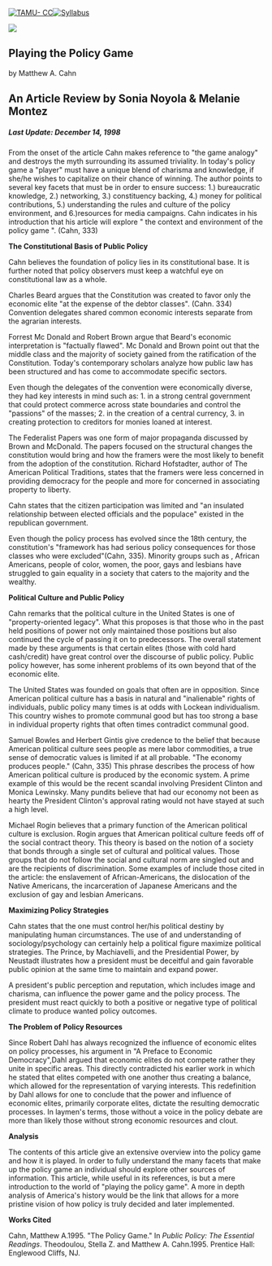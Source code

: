 [![TAMU-
CC](tamuhome.gif)](http://www.tamucc.edu)[![Syllabus](syl5302.gif)](http://www.tamucc.edu/~whatley/padm5302.htm)

![](redrule.gif)

## Playing the Policy Game  
by Matthew A. Cahn

## An Article Review by Sonia Noyola & Melanie Montez

##### Last Update: December 14, 1998

From the onset of the article Cahn makes reference to "the game analogy" and
destroys the myth surrounding its assumed triviality. In today's policy game a
"player" must have a unique blend of charisma and knowledge, if she/he wishes
to capitalize on their chance of winning. The author points to several key
facets that must be in order to ensure success: 1.) bureaucratic knowledge,
2.) networking, 3.) constituency backing, 4.) money for political
contributions, 5.) understanding the rules and culture of the policy
environment, and 6.)resources for media campaigns. Cahn indicates in his
introduction that his article will explore " the context and environment of
the policy game ". (Cahn, 333)

**The Constitutional Basis of Public Policy**

Cahn believes the foundation of policy lies in its constitutional base. It is
further noted that policy observers must keep a watchful eye on constitutional
law as a whole.

Charles Beard argues that the Constitution was created to favor only the
economic elite "at the expense of the debtor classes". (Cahn. 334) Convention
delegates shared common economic interests separate from the agrarian
interests.

Forrest Mc Donald and Robert Brown argue that Beard's economic interpretation
is "factually flawed". Mc Donald and Brown point out that the middle class and
the majority of society gained from the ratification of the Constitution.
Today's contemporary scholars analyze how public law has been structured and
has come to accommodate specific sectors.

Even though the delegates of the convention were economically diverse, they
had key interests in mind such as: 1. in a strong central government that
could protect commerce across state boundaries and control the "passions" of
the masses; 2. in the creation of a central currency, 3. in creating
protection to creditors for monies loaned at interest.

The Federalist Papers was one form of major propaganda discussed by Brown and
McDonald. The papers focused on the structural changes the constitution would
bring and how the framers were the most likely to benefit from the adoption of
the constitution. Richard Hofstadter, author of The American Political
Traditions, states that the framers were less concerned in providing democracy
for the people and more for concerned in associating property to liberty.

Cahn states that the citizen participation was limited and "an insulated
relationship between elected officials and the populace" existed in the
republican government.

Even though the policy process has evolved since the 18th century, the
constitution's "framework has had serious policy consequences for those
classes who were excluded"(Cahn, 335). Minority groups such as , African
Americans, people of color, women, the poor, gays and lesbians have struggled
to gain equality in a society that caters to the majority and the wealthy.

**Political Culture and Public Policy**

Cahn remarks that the political culture in the United States is one of
"property-oriented legacy". What this proposes is that those who in the past
held positions of power not only maintained those positions but also continued
the cycle of passing it on to predecessors. The overall statement made by
these arguments is that certain elites (those with cold hard cash/credit) have
great control over the discourse of public policy. Public policy however, has
some inherent problems of its own beyond that of the economic elite.

The United States was founded on goals that often are in opposition. Since
American political culture has a basis in natural and "inalienable" rights of
individuals, public policy many times is at odds with Lockean individualism.
This country wishes to promote communal good but has too strong a base in
individual property rights that often times contradict communal good.

Samuel Bowles and Herbert Gintis give credence to the belief that because
American political culture sees people as mere labor commodities, a true sense
of democratic values is limited if at all probable. "The economy produces
people." (Cahn, 335) This phrase describes the process of how American
political culture is produced by the economic system. A prime example of this
would be the recent scandal involving President Clinton and Monica Lewinsky.
Many pundits believe that had our economy not been as hearty the President
Clinton's approval rating would not have stayed at such a high level.

Michael Rogin believes that a primary function of the American political
culture is exclusion. Rogin argues that American political culture feeds off
of the social contract theory. This theory is based on the notion of a society
that bonds through a single set of cultural and political values. Those groups
that do not follow the social and cultural norm are singled out and are the
recipients of discrimination. Some examples of include those cited in the
article: the enslavement of African-Americans, the dislocation of the Native
Americans, the incarceration of Japanese Americans and the exclusion of gay
and lesbian Americans.

**Maximizing Policy Strategies**

Cahn states that the one must control her/his political destiny by
manipulating human circumstances. The use of and understanding of
sociology/psychology can certainly help a political figure maximize political
strategies. The Prince, by Machiavelli, and the Presidential Power, by
Neustadt illustrates how a president must be deceitful and gain favorable
public opinion at the same time to maintain and expand power.

A president's public perception and reputation, which includes image and
charisma, can influence the power game and the policy process. The president
must react quickly to both a positive or negative type of political climate to
produce wanted policy outcomes.

**The Problem of Policy Resources**

Since Robert Dahl has always recognized the influence of economic elites on
policy processes, his argument in "A Preface to Economic Democracy",Dahl
argued that economic elites do not compete rather they unite in specific
areas. This directly contradicted his earlier work in which he stated that
elites competed with one another thus creating a balance, which allowed for
the representation of varying interests. This redefinition by Dahl allows for
one to conclude that the power and influence of economic elites, primarily
corporate elites, dictate the resulting democratic processes. In laymen's
terms, those without a voice in the policy debate are more than likely those
without strong economic resources and clout.

**Analysis**

The contents of this article give an extensive overview into the policy game
and how it is played. In order to fully understand the many facets that make
up the policy game an individual should explore other sources of information.
This article, while useful in its references, is but a mere introduction to
the world of "playing the policy game". A more in depth analysis of America's
history would be the link that allows for a more pristine vision of how policy
is truly decided and later implemented.

**Works Cited**

Cahn, Matthew A.1995. "The Policy Game." In _Public Policy: The Essential
Readings_. Theodoulou, Stella Z. and Matthew A. Cahn.1995. Prentice Hall:
Englewood Cliffs, NJ.

